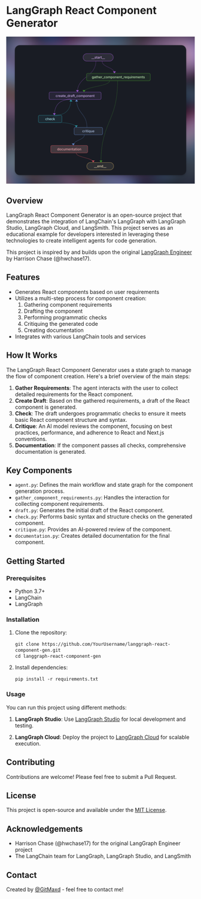 # LangGraph React Component Generator

![LangGraph React Component Generator](static/langchain-nextjs-component-gen.png)

## Overview

LangGraph React Component Generator is an open-source project that demonstrates the integration of LangChain's LangGraph with LangGraph Studio, LangGraph Cloud, and LangSmith. This project serves as an educational example for developers interested in leveraging these technologies to create intelligent agents for code generation.

This project is inspired by and builds upon the original [LangGraph Engineer](https://github.com/hwchase17/langgraph-engineer) by Harrison Chase (@hwchase17).

## Features

- Generates React components based on user requirements
- Utilizes a multi-step process for component creation:
  1. Gathering component requirements
  2. Drafting the component
  3. Performing programmatic checks
  4. Critiquing the generated code
  5. Creating documentation
- Integrates with various LangChain tools and services

## How It Works

The LangGraph React Component Generator uses a state graph to manage the flow of component creation. Here's a brief overview of the main steps:

1. **Gather Requirements**: The agent interacts with the user to collect detailed requirements for the React component.
2. **Create Draft**: Based on the gathered requirements, a draft of the React component is generated.
3. **Check**: The draft undergoes programmatic checks to ensure it meets basic React component structure and syntax.
4. **Critique**: An AI model reviews the component, focusing on best practices, performance, and adherence to React and Next.js conventions.
5. **Documentation**: If the component passes all checks, comprehensive documentation is generated.

## Key Components

- `agent.py`: Defines the main workflow and state graph for the component generation process.
- `gather_component_requirements.py`: Handles the interaction for collecting component requirements.
- `draft.py`: Generates the initial draft of the React component.
- `check.py`: Performs basic syntax and structure checks on the generated component.
- `critique.py`: Provides an AI-powered review of the component.
- `documentation.py`: Creates detailed documentation for the final component.

## Getting Started

### Prerequisites

- Python 3.7+
- LangChain
- LangGraph

### Installation

1. Clone the repository:
   ```
   git clone https://github.com/YourUsername/langgraph-react-component-gen.git
   cd langgraph-react-component-gen
   ```

2. Install dependencies:
   ```
   pip install -r requirements.txt
   ```

### Usage

You can run this project using different methods:

1. **LangGraph Studio**: 
   Use [LangGraph Studio](https://github.com/langchain-ai/langgraph-studio) for local development and testing.

2. **LangGraph Cloud**: 
   Deploy the project to [LangGraph Cloud](https://langchain-ai.github.io/langgraph/cloud/#overview) for scalable execution.

## Contributing

Contributions are welcome! Please feel free to submit a Pull Request.

## License

This project is open-source and available under the [MIT License](LICENSE).

## Acknowledgements

- Harrison Chase (@hwchase17) for the original LangGraph Engineer project
- The LangChain team for LangGraph, LangGraph Studio, and LangSmith

## Contact

Created by [@GitMaxd](https://twitter.com/GitMaxd) - feel free to contact me!
